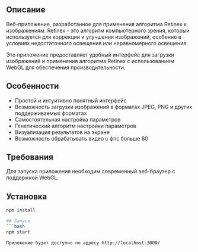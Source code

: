 ## Описание

Веб-приложение, разработанное для применения алгоритма Retinex к изображениям. Retinex - это алгоритм компьютерного зрения, который используется для коррекции и улучшения изображений, особенно в условиях недостаточного освещения или неравномерного освещения.

Это приложение предоставляет удобный интерфейс для загрузки изображений и применения алгоритма Retinex с использованием WebGL для обеспечения производительности.

## Особенности

- Простой и интуитивно понятный интерфейс
- Возможность загрузки изображений в форматах JPEG, PNG и других поддерживаемых форматах
- Самостоятельная настройка параметров
- Генетический алгоритм настройки параметров
- Визуализация результатов на экране
- Возможность обрабатывать видео с фпс больше 60
  

## Требования

Для запуска приложения необходим современный веб-браузер с поддержкой WebGL.

## Установка
```bash
npm install

## Запуск
```bash
npm start

Приложение будет доступно по адресу http://localhost:3000/



